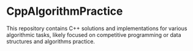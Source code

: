 # CppAlgorithmPractice
This repository contains C++ solutions and implementations for various algorithmic tasks, likely focused on competitive programming or data structures and algorithms practice.
